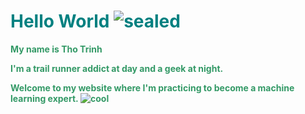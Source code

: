 <h1><span style="color: #008080;"><strong>Hello World&nbsp;<img src="https://html-online.com/editor/tinymce4_6_5/plugins/emoticons/img/smiley-sealed.gif" alt="sealed" /></strong></span></h1>
<p><span style="color: #339966;"><strong>My name is Tho Trinh&nbsp;</strong></span></p>
<p><span style="color: #339966;"><strong>I'm a trail runner addict at day and a geek at night.</strong></span></p>
<p><span style="color: #339966;"><strong>Welcome to my website where I'm <span style="background-color: #ffffff;">practicing</span> to become a machine learning expert.&nbsp;<img src="https://html-online.com/editor/tinymce4_6_5/plugins/emoticons/img/smiley-cool.gif" alt="cool" /></strong></span></p>
<p>&nbsp;</p>
